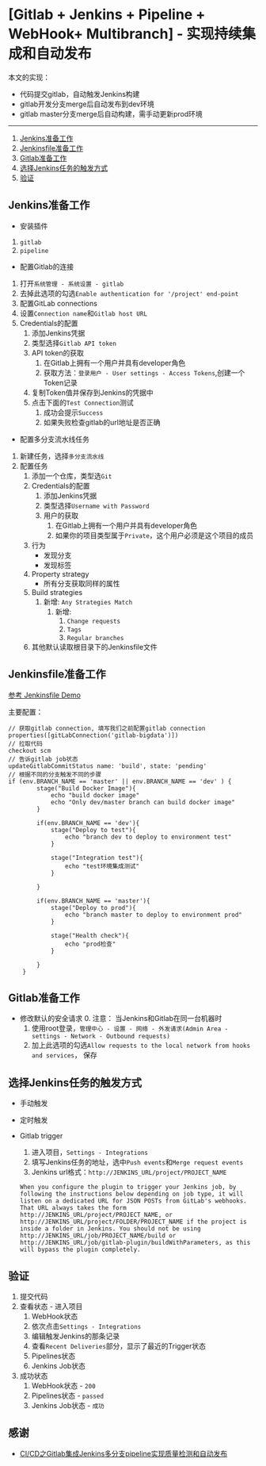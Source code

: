 # [Gitlab + Jenkins + Pipeline + WebHook+ Multibranch] - 实现持续集成和自动发布
本文的实现：
+ 代码提交gitlab，自动触发Jenkins构建
+ gitlab开发分支merge后自动发布到dev环境
+ gitlab master分支merge后自动构建，需手动更新prod环境
---
1. [Jenkins准备工作](#Jenkins准备工作)
1. [Jenkinsfile准备工作](#Jenkinsfile准备工作)
1. [Gitlab准备工作](#Gitlab准备工作)
1. [选择Jenkins任务的触发方式](#选择Jenkins任务的触发方式)
1. [验证](#验证)

## Jenkins准备工作
+ 安装插件
 1. `gitlab`
 1. `pipeline`
+ 配置Gitlab的连接
 1. 打开`系统管理 - 系统设置 - gitlab`
 1. 去掉此选项的勾选`Enable authentication for '/project' end-point`
 1. 配置GitLab connections
   1. 设置`Connection name`和`Gitlab host URL`
   1. Credentials的配置
       1. 添加Jenkins凭据
       1. 类型选择`Gitlab API token`
       1. API token的获取
           1. 在Gitlab上拥有一个用户并具有developer角色
           1. 获取方法：`登录用户 - User settings - Access Tokens`,创建一个Token记录
       1. 复制Token值并保存到Jenkins的凭据中
       1. 点击下面的`Test Connection`测试
           1. 成功会提示`Success`
           1. 如果失败检查gitlab的url地址是否正确
+ 配置多分支流水线任务
1. 新建任务，选择`多分支流水线`
1. 配置任务
   1. 添加一个仓库，类型选`Git`
   1. Credentials的配置
      1. 添加Jenkins凭据
      1. 类型选择`Username with Password`
      1. 用户的获取
         1. 在Gitlab上拥有一个用户并具有developer角色
         1. 如果你的项目类型属于`Private`，这个用户必须是这个项目的成员
   1. 行为
       - 发现分支
       - 发现标签
   1. Property strategy
       - 所有分支获取同样的属性
   1. Build strategies
       1. 新增: `Any Strategies Match`
           1. 新增: 
               1. `Change requests`
               1. `Tags`
               1. `Regular branches`
   1. 其他默认读取根目录下的Jenkinsfile文件

## Jenkinsfile准备工作
[参考 Jenkinsfile Demo](https://github.com/mainiubaba/code-quality-verify-demo/blob/master/Jenkinsfile)

主要配置：
```
// 获取gitlab connection, 填写我们之前配置gitlab connection
properties([gitLabConnection('gitlab-bigdata')])
// 拉取代码
checkout scm
// 告诉gitlab job状态
updateGitlabCommitStatus name: 'build', state: 'pending'
// 根据不同的分支触发不同的步骤
if (env.BRANCH_NAME == 'master' || env.BRANCH_NAME == 'dev' ) {
        stage("Build Docker Image"){
            echo "build docker image"
            echo "Only dev/master branch can build docker image"
        }

        if(env.BRANCH_NAME == 'dev'){
            stage("Deploy to test"){
                echo "branch dev to deploy to environment test"
            }

            stage("Integration test"){
                echo "test环境集成测试"
            }

        }

        if(env.BRANCH_NAME == 'master'){
            stage("Deploy to prod"){
                echo "branch master to deploy to environment prod"
            }

            stage("Health check"){
                echo "prod检查"
            }

        }
    }
```

## Gitlab准备工作
+ 修改默认的安全请求
  0. 注意： 当Jenkins和Gitlab在同一台机器时
  1. 使用root登录，`管理中心 - 设置 - 网络 - 外发请求(Admin Area - settings - Network - Outbound requests)`
  1. 加上此选项的勾选`Allow requests to the local network from hooks and services`， 保存

## 选择Jenkins任务的触发方式
+ 手动触发
+ 定时触发
+ Gitlab trigger
  1. 进入项目，`Settings - Integrations`
  1. 填写Jenkins任务的地址，选中`Push events`和`Merge request events`
  1. Jenkins url格式：`http://JENKINS_URL/project/PROJECT_NAME`

    ```
    When you configure the plugin to trigger your Jenkins job, by following the instructions below depending on job type, it will listen on a dedicated URL for JSON POSTs from GitLab's webhooks. That URL always takes the form http://JENKINS_URL/project/PROJECT_NAME, or http://JENKINS_URL/project/FOLDER/PROJECT_NAME if the project is inside a folder in Jenkins. You should not be using http://JENKINS_URL/job/PROJECT_NAME/build or http://JENKINS_URL/job/gitlab-plugin/buildWithParameters, as this will bypass the plugin completely.
    ```  

## 验证
1. 提交代码
1. 查看状态 - 进入项目
    1. WebHook状态
      1. 依次点击`Settings - Integrations`
      1. 编辑触发Jenkins的那条记录
      1. 查看`Recent Deliveries`部分，显示了最近的Trigger状态
    1. Pipelines状态
    1. Jenkins Job状态
1. 成功状态
    1. WebHook状态 - `200`
    1. Pipelines状态 - `passed`
    1. Jenkins Job状态 - `成功`


## 感谢
+ [CI/CD之Gitlab集成Jenkins多分支pipeline实现质量检测和自动发布](https://www.centos.bz/2019/06/ci-cd%E4%B9%8Bgitlab%E9%9B%86%E6%88%90jenkins%E5%A4%9A%E5%88%86%E6%94%AFpipeline%E5%AE%9E%E7%8E%B0%E8%B4%A8%E9%87%8F%E6%A3%80%E6%B5%8B%E5%92%8C%E8%87%AA%E5%8A%A8%E5%8F%91%E5%B8%83/)
